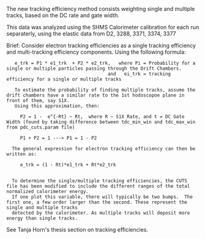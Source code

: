 The new tracking efficiency method consists weighting single and 
multiple tracks, based on the DC rate and gate width.

This data was analyzed using the SHMS Calorimeter calibration for each run separaterly, using the
elastic data from D2, 3288, 3371, 3374, 3377

Brief: Consider electron tracking efficiencies as a single tracking efficiency and multi-tracking efficiency components.
       Using the following formula: 

       e_trk = P1 * e1_trk  + P2 * e2_trk,   where Pi = Probability for a single or multiple particles passing through the Drift Chambers.
       	       	    	      	   	     and   ei_trk = tracking efficiency for a single or multiple tracks

       To estimate the probability of finding multiple tracks, assume the drift chambers have a similar rate to the 1st hodoscopoe plane in front of them, say S1X.
       Using this approximation, then:
       	     
	     P2 = 1 -  e^{-Rt} ~ Rt,  where R ~ S1X Rate, and t = DC Gate Width (found by taking difference between tdc_min_win and tdc_max_win from pdc_cuts.param file)

	     P1 + P2 = 1 ---> P1 = 1 - P2

      The general expression for electron tracking efficiency can then be written as:
      	    
	     e_trk = (1 - Rt)*e1_trk + Rt*e2_trk 


      To determine the single/multiple tracking efficiencies, the CUTS file has been modified to include the different ranges of the total normalized calorimeter energy.
      If one plot this variable, there will typically be two bumps.  The first one, a few order larger than the second. These represent the single and multiple tracks 
      detected by the calorimeter. As multiple tracks will deposit more energy than single tracks.

See Tanja Horn's thesis section on tracking efficiencies. 